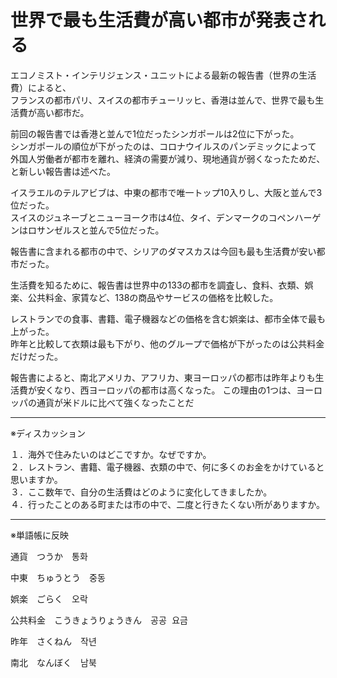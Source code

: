 世界で最も生活費が高い都市が発表される
=============

エコノミスト・インテリジェンス・ユニットによる最新の報告書（世界の生活費）によると、  
フランスの都市パリ、スイスの都市チューリッヒ、香港は並んで、世界で最も生活費が高い都市だ。

前回の報告書では香港と並んで1位だったシンガポールは2位に下がった。  
シンガポールの順位が下がったのは、コロナウイルスのパンデミックによって  
外国人労働者が都市を離れ、経済の需要が減り、現地通貨が弱くなったためだ、と新しい報告書は述べた。

イスラエルのテルアビブは、中東の都市で唯一トップ10入りし、大阪と並んで3位だった。  
スイスのジュネーブとニューヨーク市は4位、タイ、デンマークのコペンハーゲンはロサンゼルスと並んで5位だった。

報告書に含まれる都市の中で、シリアのダマスカスは今回も最も生活費が安い都市だった。

生活費を知るために、報告書は世界中の133の都市を調査し、食料、衣類、娯楽、公共料金、家賃など、138の商品やサービスの価格を比較した。

レストランでの食事、書籍、電子機器などの価格を含む娯楽は、都市全体で最も上がった。  
昨年と比較して衣類は最も下がり、他のグループで価格が下がったのは公共料金だけだった。

報告書によると、南北アメリカ、アフリカ、東ヨーロッパの都市は昨年よりも生活費が安くなり、西ヨーロッパの都市は高くなった。 この理由の1つは、ヨーロッパの通貨が米ドルに比べて強くなったことだ

---------------------------------------

※ディスカッション

１．海外で住みたいのはどこですか。なぜですか。  
２．レストラン、書籍、電子機器、衣類の中で、何に多くのお金をかけていると思いますか。  
３．ここ数年で、自分の生活費はどのように変化してきましたか。  
４．行ったことのある町または市の中で、二度と行きたくない所がありますか。

---------------------------------------

※単語帳に反映
<pre>
通貨　つうか　통화
</pre>
<pre>
中東　ちゅうとう　중동
</pre>
<pre>
娯楽　ごらく　오락
</pre>
<pre>
公共料金　こうきょうりょうきん　공공 요금
</pre>
<pre>
昨年　さくねん　작년
</pre>
<pre>
南北　なんぼく　남북
</pre>



